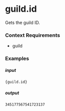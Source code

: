 # guild.id 
		
Gets the guild ID.

### Context Requirements

* guild


### Examples

##### input
```{guild.id}```

##### output
```345177567541723137```